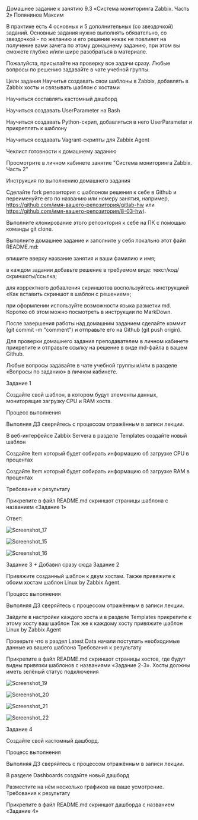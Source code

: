 Домашнее задание к занятию 9.3 «Система мониторинга Zabbix. Часть 2» Полянинов Максим 

В практике есть 4 основных и 5 дополнительных (со звездочкой) заданий. Основные задания нужно выполнять обязательно, со звездочкой - по желанию и его решение никак не повлияет на получение вами зачета по этому домашнему заданию, при этом вы сможете глубже и/или шире разобраться в материале.

Пожалуйста, присылайте на проверку все задачи сразу. Любые вопросы по решению задавайте в чате учебной группы.

Цели задания
Научитья создавать свои шаблоны в Zabbix, добавлять в Zabbix хосты и связывать шаблон с хостами

Научиться составлять кастомный дашборд

Научиться создавать UserParameter на Bash

Научиться создавать Python-скрип, добавляться в него UserParameter и прикреплять к шаблону

Научиться создавать Vagrant-скрипты для Zabbix Agent

Чеклист готовности к домашнему заданию

 Просмотрите в личном кабинете занятие "Система мониторинга Zabbix. Часть 2"
 
Инструкция по выполнению домашнего задания

Сделайте fork репозитория c шаблоном решения к себе в Github и переименуйте его по названию или номеру занятия, например, https://github.com/имя-вашего-репозитория/gitlab-hw или https://github.com/имя-вашего-репозитория/8-03-hw).

Выполните клонирование этого репозитория к себе на ПК с помощью команды git clone.

Выполните домашнее задание и заполните у себя локально этот файл README.md:

впишите вверху название занятия и ваши фамилию и имя;

в каждом задании добавьте решение в требуемом виде: текст/код/скриншоты/ссылка;

для корректного добавления скриншотов воспользуйтесь инструкцией «Как вставить скриншот в шаблон с решением»;

при оформлении используйте возможности языка разметки md. Коротко об этом можно посмотреть в инструкции по MarkDown.

После завершения работы над домашним заданием сделайте коммит (git commit -m "comment") и отправьте его на Github (git push origin).

Для проверки домашнего задания преподавателем в личном кабинете прикрепите и отправьте ссылку на решение в виде md-файла в вашем Github.

Любые вопросы задавайте в чате учебной группы и/или в разделе «Вопросы по заданию» в личном кабинете.


Задание 1

Создайте свой шаблон, в котором будут элементы данных, мониторящие загрузку CPU и RAM хоста.

Процесс выполнения

Выполняя ДЗ сверяйтесь с процессом отражённым в записи лекции.

В веб-интерфейсе Zabbix Servera в разделе Templates создайте новый шаблон

Создайте Item который будет собирать информацию об загрузке CPU в процентах

Создайте Item который будет собирать информацию об загрузке RAM в процентах

Требования к результату

 Прикрепите в файл README.md скриншот страницы шаблона с названием «Задание 1»
 
 Ответ:
 
 ![Screenshot_17](https://user-images.githubusercontent.com/75700701/227310907-4d9320bc-c01c-48d5-ae8f-cf1c2b3e65bc.png)
 
 
 ![Screenshot_15](https://user-images.githubusercontent.com/75700701/227311150-1627a029-638b-442f-b7c7-fdf4a496e4d1.png)
 
 
 ![Screenshot_16](https://user-images.githubusercontent.com/75700701/227311624-14e42a78-d490-40e0-a062-3fdf5baa25cf.png)


Задание 3 + Добавил сразу сюда Задание 2

Привяжите созданный шаблон к двум хостам. Также привяжите к обоим хостам шаблон Linux by Zabbix Agent.

Процесс выполнения

Выполняя ДЗ сверяйтесь с процессом отражённым в записи лекции.

Зайдите в настройки каждого хоста и в разделе Templates прикрепите к этому хосту ваш шаблон
Так же к каждому хосту привяжите шаблон Linux by Zabbix Agent

Проверьте что в раздел Latest Data начали поступать необходимые данные из вашего шаблона
Требования к результату

 Прикрепите в файл README.md скриншот страницы хостов, где будут видны привязки шаблонов с названиями «Задание 2-3». Хосты должны иметь зелёный статус подключения
 
 
![Screenshot_19](https://user-images.githubusercontent.com/75700701/227313675-1ab075ac-274c-449b-b0f2-4bcb80ffa672.png)


![Screenshot_20](https://user-images.githubusercontent.com/75700701/227313982-4717771b-beb0-454c-b83b-c0f15320213d.png)

![Screenshot_21](https://user-images.githubusercontent.com/75700701/227314394-69fd9c0a-7561-4469-87ca-d439850d0549.png)

![Screenshot_22](https://user-images.githubusercontent.com/75700701/227314552-0ac21f66-5fcf-4f65-94c0-31a8d32cc780.png)




 Задание 4
 
Создайте свой кастомный дашборд.

Процесс выполнения

Выполняя ДЗ сверяйтесь с процессом отражённым в записи лекции.

В разделе Dashboards создайте новый дашборд

Разместите на нём несколько графиков на ваше усмотрение.
Требования к результату

 Прикрепите в файл README.md скриншот дашборда с названием «Задание 4»

 
 

 
 

 
 
 
 
 
 
 
 
